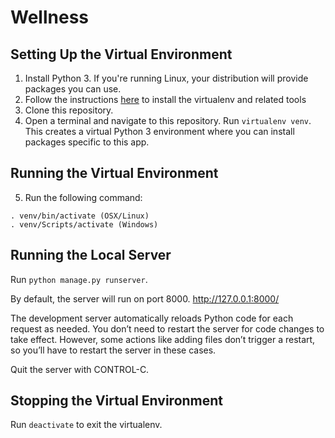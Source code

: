 # Wellness

## Setting Up the Virtual Environment
1. Install Python 3. If you're running Linux, your distribution will provide packages you can use.
2. Follow the instructions [here](http://flask.pocoo.org/docs/0.12/installation/#installation) to install the virtualenv and related tools
3. Clone this repository.
4. Open a terminal and navigate to this repository. Run ```virtualenv venv```. This creates a virtual Python 3 environment where you can install packages specific to this app.

## Running the Virtual Environment
5. Run the following command:
```
. venv/bin/activate (OSX/Linux)
. venv/Scripts/activate (Windows)
```

## Running the Local Server
Run ```python manage.py runserver```.

By default, the server will run on port 8000.
http://127.0.0.1:8000/

The development server automatically reloads Python code for each request as needed. You don’t need to restart the server for code changes to take effect. However, some actions like adding files don’t trigger a restart, so you’ll have to restart the server in these cases.

Quit the server with CONTROL-C.

## Stopping the Virtual Environment
Run ```deactivate``` to exit the virtualenv.

